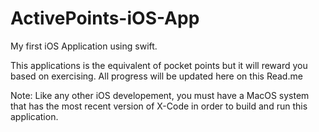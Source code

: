 # ActivePoints-iOS-App
My first iOS Application using swift.

This applications is the equivalent of pocket points but it will reward you based on exercising. All progress will be updated here on this Read.me


Note: Like any other iOS developement, you must have a MacOS system that has the most recent version of X-Code in order to build and run this application. 
